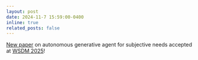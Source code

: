 ```yaml
---
layout: post
date: 2024-11-7 15:59:00-0400
inline: true
related_posts: false
---
```


<a href='https://dl.acm.org/doi/10.1145/3701551.3704124'>New paper</a> on autonomous generative agent for subjective needs 
accepted at <a href='https://www.wsdm-conference.org/2025/'>WSDM 2025</a>!


